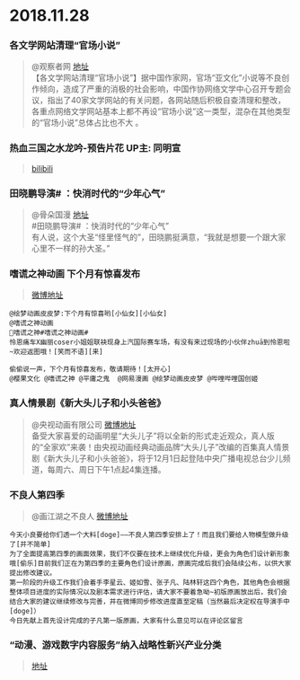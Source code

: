 # 2018.11.28


### 各文学网站清理“官场小说”
> @观察者网  [地址](https://www.guancha.cn/politics/2018_11_28_481285.shtml)  
>【各文学网站清理“官场小说”】据中国作家网，官场“亚文化”小说等不良创作倾向，造成了严重的消极的社会影响，中国作协网络文学中心召开专题会议，指出了40家文学网站的有关问题，各网站随后积极自查清理和整改，各重点网络文学网站基本上都不再设“官场小说”这一类型，混杂在其他类型的“官场小说”总体占比也不大 。   

###  热血三国之水龙吟-预告片花 UP主: 同明宣
>[bilibili](https://www.bilibili.com/video/av36884860)  



### 田晓鹏导演# ：快消时代的“少年心气”
>@骨朵国漫  [地址](https://weibo.com/ttarticle/p/show?id=2309404311376129566116)  
>#田晓鹏导演# ：快消时代的“少年心气”  
>有人说，这个大圣“怪里怪气的”，田晓鹏挺满意，“我就是想要一个跟大家心里不一样的孙大圣。”  


### 嗜谎之神动画 下个月有惊喜发布
>[微博地址](https://weibo.com/6420212311/H4M7Xjhcf)  
```
@绘梦动画皮皮梦:下个月有惊喜哟[小仙女][小仙女]
@嗜谎之神动画
嗜谎之神#嗜谎之神动画#
怜恩痛车X幽丽coser小姐姐联袂现身上汽国际赛车场，有没有来过现场的小伙伴zhuā到怜恩啦~欢迎返图哦！[笑而不语][来]

偷偷说一声，下个月有惊喜发布，敬请期待！[太开心]
@樱果文化 @嗜谎之神 @平庸之鬼  @网易漫画 @绘梦动画皮皮梦 @哔哩哔哩国创姬 ​​​​ 
```


### 真人情景剧《新大头儿子和小头爸爸》
> @央视动画有限公司  [微博地址](https://weibo.com/5659584545/H4MmxfnH8)  
>备受大家喜爱的动画明星“大头儿子”将以全新的形式走近观众，真人版的“全家欢”来袭！由央视动画经典动画品牌“大头儿子”改编的百集真人情景剧《新大头儿子和小头爸爸》，将于12月1日起登陆中央广播电视总台少儿频道，每周六、周日下午1点起4集连播。 



### 不良人第四季
>@画江湖之不良人  [微博地址](https://weibo.com/5213431657/H4N5RCa8S)  
```
今天小良要给你们透一个大料[doge]——不良人第四季安排上了！而且我们要给人物模型做升级了[并不简单]
为了全面提高第四季的画面效果，我们不仅要在技术上继续优化升级，更会为角色们设计新形象哦[偷乐]目前我们正在为第四季的主要角色们设计原画，原画完成后我们会陆续公布，以供大家提出修改建议。
第一阶段的升级工作我们会着手李星云、姬如雪、张子凡、陆林轩这四个角色，其他角色会根据整体项目进度的实际情况以及剧本需求进行评估，请大家不要着急呦~初版原画放出后，我们会结合大家的建议继续修改与完善，并在微博同步修改进度直至定稿（当然最后决定权在导演手中[doge]）
今日先献上首先设计完成的子凡第一版原画，大家有什么意见可以在评论区留言
```


### “动漫、游戏数字内容服务”纳入战略性新兴产业分类 
>[地址](https://mp.weixin.qq.com/s?__biz=MzA3NjM4MDM2Mg==&mid=2651733414&idx=3&sn=d3ef7fe2a0523d6d5b98abb78ad6e69e&chksm=8498bc03b3ef35151a80063c04af7c268e1608ea0b754c3cdd341f636359438ebb8112e8ac83&mpshare=1&scene=23&srcid=#rd)  
